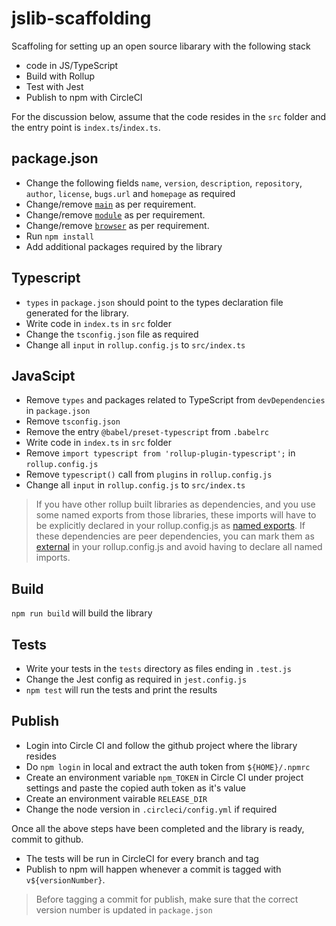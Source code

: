 # jslib-scaffolding

Scaffoling for setting up an open source libarary with the following stack

* code in JS/TypeScript
* Build with Rollup
* Test with Jest
* Publish to npm with CircleCI

For the discussion below, assume that the code resides in the `src` folder and the entry point is `index.ts`/`index.ts`.

## package.json

* Change the following fields `name`, `version`, `description`, `repository`, `author`, `license`, `bugs.url` and `homepage` as required
* Change/remove [`main`](https://github.com/rollup/rollup/wiki/pkg.module) as per requirement.
* Change/remove [`module`](https://github.com/rollup/rollup/wiki/pkg.module) as per requirement.
* Change/remove [`browser`](https://github.com/rollup/rollup/wiki/pkg.module) as per requirement.
* Run `npm install`
* Add additional packages required by the library

## Typescript

* `types` in `package.json` should point to the types declaration file generated for the library.
* Write code in `index.ts` in `src` folder
* Change the `tsconfig.json` file as required
* Change all `input` in `rollup.config.js` to `src/index.ts`

## JavaScipt

* Remove `types` and packages related to TypeScript from `devDependencies` in `package.json`
* Remove `tsconfig.json`
* Remove the entry `@babel/preset-typescript` from `.babelrc`
* Write code in `index.ts` in `src` folder
* Remove `import typescript from 'rollup-plugin-typescript';` in `rollup.config.js`
* Remove `typescript()` call from `plugins` in `rollup.config.js`
* Change all `input` in `rollup.config.js` to `src/index.ts`

> If you have other rollup built libraries as dependencies, and you use some named exports from those libraries,
> these imports will have to be explicitly declared in your rollup.config.js as [named exports](https://github.com/rollup/rollup-plugin-commonjs#custom-named-exports).
> If these dependencies are peer dependencies, you can mark them as [external](https://rollupjs.org/guide/en/#peer-dependencies) in your rollup.config.js and avoid having to 
> declare all named imports. 

## Build

`npm run build` will build the library

## Tests

* Write your tests in the `tests` directory as files ending in `.test.js`
* Change the Jest config as required in `jest.config.js`
* `npm test` will run the tests and print the results

## Publish

* Login into Circle CI and follow the github project where the library resides
* Do `npm login` in local and extract the auth token from `${HOME}/.npmrc`
* Create an environment variable `npm_TOKEN` in Circle CI under project settings and paste the copied auth token as it's value
* Create an environment vairable `RELEASE_DIR`
* Change the node version in `.circleci/config.yml` if required

Once all the above steps have been completed and the library is ready, commit to github.

* The tests will be run in CircleCI for every branch and tag
* Publish to npm will happen whenever a commit is tagged with `v${versionNumber}`. 

> Before tagging a commit for publish, make sure that the correct version number is updated in `package.json`
